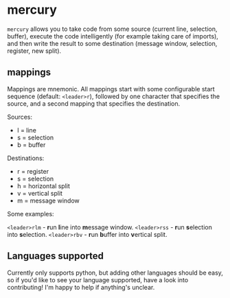 # mercury

`mercury` allows you to take code from some source (current line, selection, buffer), execute the code intelligently
(for example taking care of imports), and then write the result to some destination (message window, selection, register,
new split).

## mappings

Mappings are mnemonic. All mappings start with some configurable start sequence (default: `<leader>r`), followed by one
character that specifies the source, and a second mapping that specifies the destination.

Sources:

* l = line
* s = selection
* b = buffer

Destinations:

* r = register
* s = selection
* h = horizontal split
* v = vertical split
* m = message window

Some examples:

`<leader>rlm` - **r**un **l**ine into **m**essage window.
`<leader>rss` - **r**un **s**election into **s**election.
`<leader>rbv` - **r**un **b**uffer into **v**ertical split.

## Languages supported

Currently only supports python, but adding other languages should be easy, so if you'd like to see your language
supported, have a look into contributing! I'm happy to help if anything's unclear.
